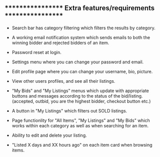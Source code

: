 


**************** Extra features/requirements ****************
-------------------------------------------------------------

* Search bar has category filtering which filters the results by category.

* A working email notification system which sends emails to 
  both the winning bidder and rejected bidders of an item.

* Password reset at login.

* Settings menu where you can change your password and email.

* Edit profile page where you can change your username, bio, picture.

* View other users profiles, and see all their listings.

* "My Bids" and "My Listings" menus which update with appropriate buttons and 
  messages according to the status of the bid/listing.
  (accepted, outbid, you are the highest bidder, checkout button etc.)

* A button in "My Listings" which filters out SOLD listings.

* Page functionlity for "All Items", "My Listings" and "My Bids" which works 
  within each category as well as when searching for an item.

* Ability to edit and delete your listing.

* "Listed X days and XX hours ago" on each item card when browsing items.


